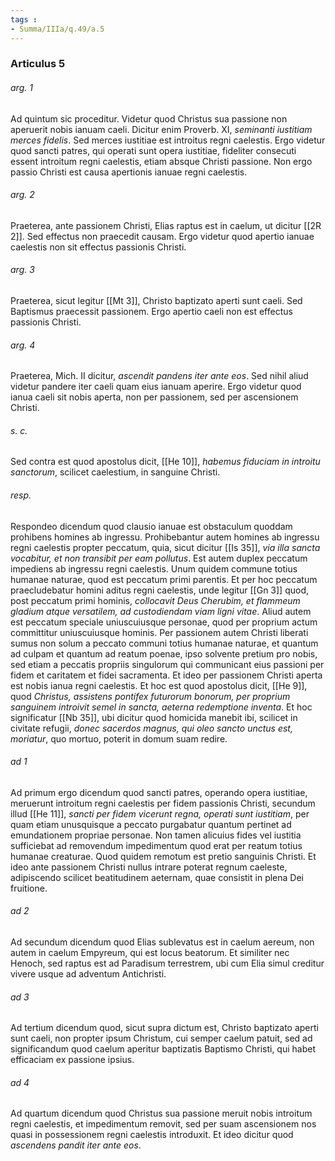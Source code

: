 ```yaml
---
tags : 
- Summa/IIIa/q.49/a.5
---
```


### Articulus 5

###### arg. 1
Ad quintum sic proceditur. Videtur quod Christus sua passione non aperuerit nobis ianuam caeli. Dicitur enim Proverb. XI, *seminanti iustitiam merces fidelis*. Sed merces iustitiae est introitus regni caelestis. Ergo videtur quod sancti patres, qui operati sunt opera iustitiae, fideliter consecuti essent introitum regni caelestis, etiam absque Christi passione. Non ergo passio Christi est causa apertionis ianuae regni caelestis.

###### arg. 2
Praeterea, ante passionem Christi, Elias raptus est in caelum, ut dicitur [[2R 2]]. Sed effectus non praecedit causam. Ergo videtur quod apertio ianuae caelestis non sit effectus passionis Christi.

###### arg. 3
Praeterea, sicut legitur [[Mt 3]], Christo baptizato aperti sunt caeli. Sed Baptismus praecessit passionem. Ergo apertio caeli non est effectus passionis Christi.

###### arg. 4
Praeterea, Mich. II dicitur, *ascendit pandens iter ante eos*. Sed nihil aliud videtur pandere iter caeli quam eius ianuam aperire. Ergo videtur quod ianua caeli sit nobis aperta, non per passionem, sed per ascensionem Christi.

###### s. c.
Sed contra est quod apostolus dicit, [[He 10]], *habemus fiduciam in introitu sanctorum*, scilicet caelestium, in sanguine Christi.

###### resp.
Respondeo dicendum quod clausio ianuae est obstaculum quoddam prohibens homines ab ingressu. Prohibebantur autem homines ab ingressu regni caelestis propter peccatum, quia, sicut dicitur [[Is 35]], *via illa sancta vocabitur, et non transibit per eam pollutus*. Est autem duplex peccatum impediens ab ingressu regni caelestis. Unum quidem commune totius humanae naturae, quod est peccatum primi parentis. Et per hoc peccatum praecludebatur homini aditus regni caelestis, unde legitur [[Gn 3]] quod, post peccatum primi hominis, *collocavit Deus Cherubim, et flammeum gladium atque versatilem, ad custodiendam viam ligni vitae*. Aliud autem est peccatum speciale uniuscuiusque personae, quod per proprium actum committitur uniuscuiusque hominis. Per passionem autem Christi liberati sumus non solum a peccato communi totius humanae naturae, et quantum ad culpam et quantum ad reatum poenae, ipso solvente pretium pro nobis, sed etiam a peccatis propriis singulorum qui communicant eius passioni per fidem et caritatem et fidei sacramenta. Et ideo per passionem Christi aperta est nobis ianua regni caelestis. Et hoc est quod apostolus dicit, [[He 9]], quod *Christus, assistens pontifex futurorum bonorum, per proprium sanguinem introivit semel in sancta, aeterna redemptione inventa*. Et hoc significatur [[Nb 35]], ubi dicitur quod homicida manebit ibi, scilicet in civitate refugii, *donec sacerdos magnus, qui oleo sancto unctus est, moriatur*, quo mortuo, poterit in domum suam redire.

###### ad 1
Ad primum ergo dicendum quod sancti patres, operando opera iustitiae, meruerunt introitum regni caelestis per fidem passionis Christi, secundum illud [[He 11]], *sancti per fidem vicerunt regna, operati sunt iustitiam*, per quam etiam unusquisque a peccato purgabatur quantum pertinet ad emundationem propriae personae. Non tamen alicuius fides vel iustitia sufficiebat ad removendum impedimentum quod erat per reatum totius humanae creaturae. Quod quidem remotum est pretio sanguinis Christi. Et ideo ante passionem Christi nullus intrare poterat regnum caeleste, adipiscendo scilicet beatitudinem aeternam, quae consistit in plena Dei fruitione.

###### ad 2
Ad secundum dicendum quod Elias sublevatus est in caelum aereum, non autem in caelum Empyreum, qui est locus beatorum. Et similiter nec Henoch, sed raptus est ad Paradisum terrestrem, ubi cum Elia simul creditur vivere usque ad adventum Antichristi.

###### ad 3
Ad tertium dicendum quod, sicut supra dictum est, Christo baptizato aperti sunt caeli, non propter ipsum Christum, cui semper caelum patuit, sed ad significandum quod caelum aperitur baptizatis Baptismo Christi, qui habet efficaciam ex passione ipsius.

###### ad 4
Ad quartum dicendum quod Christus sua passione meruit nobis introitum regni caelestis, et impedimentum removit, sed per suam ascensionem nos quasi in possessionem regni caelestis introduxit. Et ideo dicitur quod *ascendens pandit iter ante eos*.

